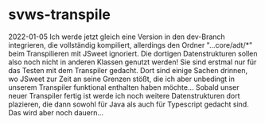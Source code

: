 # svws-transpile

2022-01-05
Ich werde jetzt gleich eine Version in den dev-Branch integrieren, die vollständig kompiliert, 
allerdings den Ordner "...core/adt/*" beim Transpilieren mit JSweet ignoriert. 
Die dortigen Datenstrukturen sollen also noch nicht in anderen Klassen genutzt werden! 
Sie sind erstmal nur für das Testen mit dem Transpiler gedacht. Dort sind einige Sachen drinnen, 
wo JSweet zur Zeit an seine Grenzen stößt, die ich aber unbedingt in unserem Transpiler funktional enthalten haben möchte... 
Sobald unser neuer Transpiler fertig ist werde ich noch weitere Datenstrukturen dort plazieren, 
die dann sowohl für Java als auch für Typescript gedacht sind. Das wird aber noch dauern...